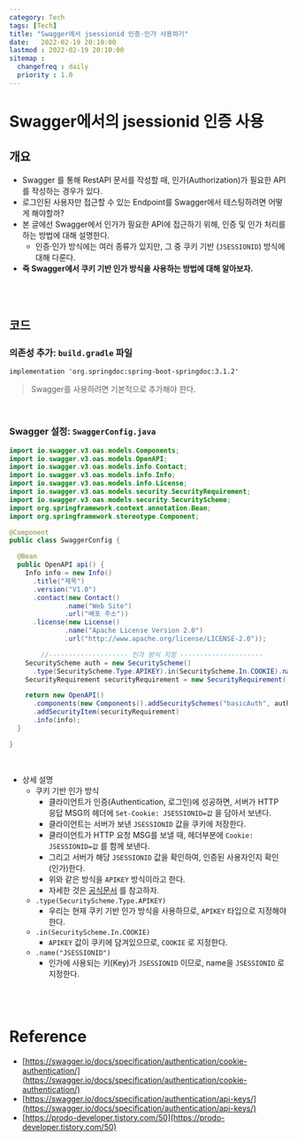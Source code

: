 ```yaml
---
category: Tech
tags: [Tech]
title: "Swagger에서 jsessionid 인증·인가 사용하기"
date:   2022-02-19 20:10:00 
lastmod : 2022-02-19 20:10:00
sitemap :
  changefreq : daily
  priority : 1.0
---
```


# Swagger에서의 jsessionid 인증 사용

## 개요

- Swagger 를 통해 RestAPI 문서를 작성할 때, 인가(Authorization)가 필요한 API를 작성하는 경우가 있다.
- 로그인된 사용자만 접근할 수 있는 Endpoint를 Swagger에서 테스팅하려면 어떻게 해야할까?
- 본 글에선 Swagger에서 인가가 필요한 API에 접근하기 위해, 인증 및 인가 처리를 하는 방법에 대해 설명한다.
    - 인증·인가 방식에는 여러 종류가 있지만, 그 중 쿠키 기반 (`JSESSIONID`) 방식에 대해 다룬다.
- **즉 Swagger에서 쿠키 기반 인가 방식을 사용하는 방법에 대해 알아보자.**

<br/><br/>

## 코드

### 의존성 추가: `build.gradle` 파일

```text
implementation 'org.springdoc:spring-boot-springdoc:3.1.2'
```

> Swagger를 사용하려면 기본적으로 추가해야 한다.

<br/>

### Swagger 설정: `SwaggerConfig.java`

```java
import io.swagger.v3.oas.models.Components;
import io.swagger.v3.oas.models.OpenAPI;
import io.swagger.v3.oas.models.info.Contact;
import io.swagger.v3.oas.models.info.Info;
import io.swagger.v3.oas.models.info.License;
import io.swagger.v3.oas.models.security.SecurityRequirement;
import io.swagger.v3.oas.models.security.SecurityScheme;
import org.springframework.context.annotation.Bean;
import org.springframework.stereotype.Component;

@Component
public class SwaggerConfig {

  @Bean
  public OpenAPI api() {
    Info info = new Info()
      .title("제목")
      .version("V1.0")
      .contact(new Contact()
              .name("Web Site")
              .url("배포 주소"))
      .license(new License()
              .name("Apache License Version 2.0")
              .url("http://www.apache.org/license/LICENSE-2.0"));

		//-------------------- 인가 방식 지정 ---------------------
    SecurityScheme auth = new SecurityScheme()
      .type(SecurityScheme.Type.APIKEY).in(SecurityScheme.In.COOKIE).name("JSESSIONID");
    SecurityRequirement securityRequirement = new SecurityRequirement().addList("basicAuth");

    return new OpenAPI()
      .components(new Components().addSecuritySchemes("basicAuth", auth))
      .addSecurityItem(securityRequirement)
      .info(info);
  }

}
```

<br/>

- 상세 설명
    - 쿠키 기반 인가 방식
        - 클라이언트가 인증(Authentication, 로그인)에 성공하면, 서버가 HTTP 응답 MSG의 헤더에 `Set-Cookie: JSESSIONID=값` 을 담아서 보낸다.
        - 클라이언트는 서버가 보낸 `JSESSIONID` 값을 쿠키에 저장한다.
        - 클라이언트가 HTTP 요청 MSG를 보낼 때, 헤더부분에 `Cookie: JSESSIONID=값` 를 함께 보낸다.
        - 그리고 서버가 해당 `JSESSIONID` 값을 확인하여, 인증된 사용자인지 확인(인가)한다.
        - 위와 같은 방식을 `APIKEY` 방식이라고 한다.
        - 자세한 것은 [공식문서](https://swagger.io/docs/specification/authentication/api-keys/) 를 참고하자.
    - `.type(SecurityScheme.Type.APIKEY)`
        - 우리는 현재 쿠키 기반 인가 방식을 사용하므로, `APIKEY` 타입으로 지정해야 한다.
    - `.in(SecurityScheme.In.COOKIE)`
        - `APIKEY` 값이 쿠키에 담겨있으므로, `COOKIE` 로 지정한다.
    - `.name("JSESSIONID")`
        - 인가에 사용되는 키(Key)가 `JSESSIONID` 이므로, name을 `JSESSIONID` 로 지정한다.

<br/><br/>

# Reference

- [https://swagger.io/docs/specification/authentication/cookie-authentication/](https://swagger.io/docs/specification/authentication/cookie-authentication/)
- [https://swagger.io/docs/specification/authentication/api-keys/](https://swagger.io/docs/specification/authentication/api-keys/)
- [https://prodo-developer.tistory.com/50](https://prodo-developer.tistory.com/50)